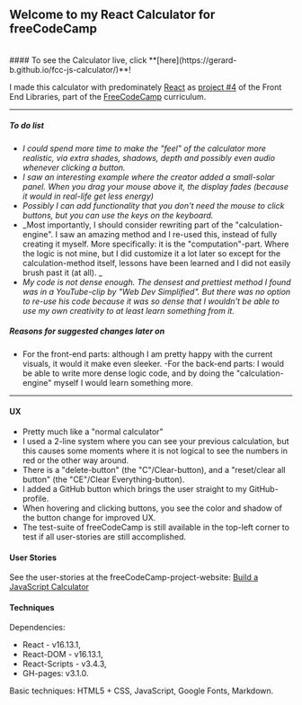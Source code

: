 ## Welcome to my React Calculator for freeCodeCamp
<br>
#### To see the Calculator live, click **[here](https://gerard-b.github.io/fcc-js-calculator/)**!
<br>

I made this calculator with predominately [React](https://reactjs.org/) as [project #4](https://www.freecodecamp.org/learn/front-end-libraries/front-end-libraries-projects/build-a-javascript-calculator) of the Front End Libraries, part of the [FreeCodeCamp](https://www.freecodecamp.org/) curriculum.

---
##### To do list
- _I could spend more time to make the "feel" of the calculator more realistic, via extra shades, shadows, depth and possibly even audio whenever clicking a button._
- _I saw an interesting example where the creator added a small-solar panel. When you drag your mouse above it, the display fades (because it would in real-life get less energy)_
- _Possibly I can add functionality that you don't need the mouse to click buttons, but you can use the keys on the keyboard._
- _Most importantly, I should consider rewriting part of the "calculation-engine". I saw an amazing method and I re-used this, instead of fully creating it myself. More specifically: it is the "computation"-part. Where the logic is not mine, but I did customize it a lot later so except for the calculation-method itself, lessons have been learned and I did not easily brush past it (at all). _
- _My code is not dense enough. The densest and prettiest method I found was in a YouTube-clip by "Web Dev Simplified". But there was no option to re-use his code because it was so dense that I wouldn't be able to use my own creativity to at least learn something from it._


##### Reasons for suggested changes later on
- For the front-end parts: although I am pretty happy with the current visuals, it would it make even sleeker.
-For the back-end parts: I would be able to write more dense logic code, and by doing the "calculation-engine" myself I would learn something more.
---
#### UX
- Pretty much like a "normal calculator"
- I used a 2-line system where you can see your previous calculation, but this causes some moments where it is not logical to see the numbers in red or the other way around.
- There is a "delete-button" (the "C"/Clear-button), and a "reset/clear all button" (the "CE"/Clear Everything-button).
- I added a GitHub button which brings the user straight to my GitHub-profile. 
- When hovering and clicking buttons, you see the color and shadow of the button change for improved UX.
- The test-suite of freeCodeCamp is still available in the top-left corner to test if all user-stories are still accomplished.

#### User Stories

See the user-stories at the freeCodeCamp-project-website: [Build a JavaScript Calculator](https://www.freecodecamp.org/learn/front-end-libraries/front-end-libraries-projects/build-a-javascript-calculator)

#### Techniques
Dependencies:
- React - v16.13.1,
- React-DOM - v16.13.1,
- React-Scripts - v3.4.3,
- GH-pages: v3.1.0.

Basic techniques: HTML5 + CSS, JavaScript, Google Fonts, Markdown.
